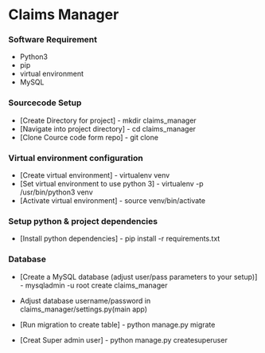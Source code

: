 # Claims Manager

### Software Requirement
 * Python3 
 * pip
 * virtual environment
 * MySQL

### Sourcecode Setup
 * [Create Directory for project] - mkdir claims_manager
 * [Navigate into project directory] - cd claims_manager
 * [Clone Cource code form repo] - git clone <this repo URL>

### Virtual environment configuration
 * [Create virtual environment] - virtualenv venv
 * [Set virtual environment to use python 3] - virtualenv -p /usr/bin/python3 venv
 * [Activate virtual environment] - source venv/bin/activate

### Setup python & project dependencies
 * [Install python dependencies]  - pip install -r requirements.txt

### Database

 * [Create a MySQL database (adjust user/pass parameters to your setup)] - mysqladmin -u root create claims_manager 

 * Adjust database username/password in claims_manager/settings.py(main app)

 * [Run migration to create table] - python manage.py migrate

 * [Creat Super admin user] - python manage.py createsuperuser